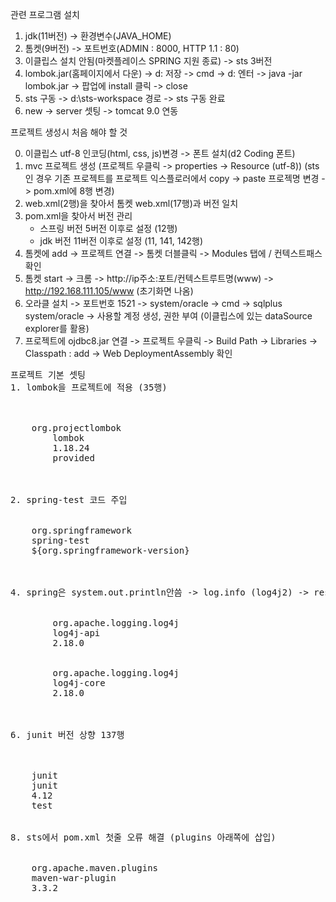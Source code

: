 관련 프로그램 설치
1. jdk(11버전) -> 환경변수(JAVA_HOME)
2. 톰켓(9버전) -> 포트번호(ADMIN : 8000, HTTP 1.1 : 80)
3. 이클립스 설치 안됨(마켓플레이스 SPRING 지원 종료) -> sts 3버전
4. lombok.jar(홈페이지에서 다운) -> d: 저장
   -> cmd -> d: 엔터 -> java -jar lombok.jar -> 팝업에 install 클릭 -> close
5. sts 구동 -> d:\sts-workspace 경로 -> sts 구동 완료
6. new -> server 셋팅 -> tomcat 9.0 연동

프로젝트 생성시 처음 해야 할 것 

0. 이클립스 utf-8 인코딩(html, css, js)변경 -> 폰트 설치(d2 Coding 폰트) 
1. mvc 프로젝트 생성 (프로젝트 우클릭 -> properties -> Resource (utf-8))
  (sts인 경우 기존 프로젝트를 프로젝트 익스플로러에서 copy -> paste 프로젝명 변경 -> pom.xml에 8행 변경)
2. web.xml(2행)을 찾아서 톰켓 web.xml(17행)과 버전 일치
3. pom.xml을 찾아서 버전 관리 
   - 스프링 버전 5버전 이후로 설정 (12행)
   - jdk 버전 11버전 이후로 설정 (11, 141, 142행)
4. 톰켓에 add -> 프로젝트 연결 -> 톰켓 더블클릭 -> Modules 탭에 / 컨텍스트패스 확인
5. 톰켓 start -> 크롬 -> http://ip주소:포트/컨텍스트루트명(www) 
   -> http://192.168.111.105/www (초기화면 나옴)
6. 오라클 설치 -> 포트번호 1521 -> system/oracle
   -> cmd -> sqlplus system/oracle 
   -> 사용할 계정 생성, 권한 부여 (이클립스에 있는 dataSource explorer를 활용)
7. 프로젝트에 ojdbc8.jar 연결 
   -> 프로젝트 우클릭 -> Build Path -> Libraries -> Classpath : add 
   -> Web DeploymentAssembly 확인
<pre>
프로젝트 기본 셋팅
1. lombok을 프로젝트에 적용 (35행)
<dependency>
<!-- lombok 실행 코드 주입 -->
<!-- https://mvnrepository.com/artifact/org.projectlombok/lombok -->
    <groupId>org.projectlombok</groupId>
	    <artifactId>lombok</artifactId>
	    <version>1.18.24</version>
	    <scope>provided</scope>
</dependency>


2. spring-test 코드 주입
<dependency>
	<!-- spring-test 코드 주입 -> log를 작성 log4j를 log4j2로 변경-->
	<groupId>org.springframework</groupId>
	<artifactId>spring-test</artifactId>
	<version>${org.springframework-version}</version> <!-- 위에 정의된 버전 활용-->
</dependency>


4. spring은 system.out.println안씀 -> log.info (log4j2) -> resources 폴더에 log4.xml 삭제 -> log4j2.xml 교체
<dependency> 
	<!-- log4j2 활성화 : resources log4j2.xml 변경 https://logging.apache.org/log4j/2.x/maven-artifacts.html -->
	    <groupId>org.apache.logging.log4j</groupId>
	    <artifactId>log4j-api</artifactId>
	    <version>2.18.0</version>
</dependency>
<dependency>
	    <groupId>org.apache.logging.log4j</groupId>
	    <artifactId>log4j-core</artifactId>
	    <version>2.18.0</version>
</dependency>


6. junit 버전 상향 137행
<dependency>
	<!-- Test -->
	<!-- 메스드별 테스트 진행용 -->
	<groupId>junit</groupId>
	<artifactId>junit</artifactId>
	<version>4.12</version>
	<scope>test</scope>
</dependency> 

8. sts에서 pom.xml 첫줄 오류 해결 (plugins 아래쪽에 삽입)
<plugin>
<!-- https://mvnrepository.com/artifact/org.apache.maven.plugins/maven-war-plugin -->
	<groupId>org.apache.maven.plugins</groupId>
	<artifactId>maven-war-plugin</artifactId>
	<version>3.3.2</version>
</plugin>


</pre>



